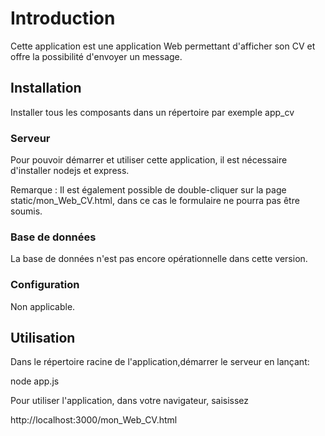 # Introduction 
Cette application est une application Web permettant d'afficher son CV
et offre la possibilité d'envoyer un message.


## Installation

Installer tous les composants dans un répertoire par exemple app_cv  

### Serveur
Pour pouvoir démarrer et utiliser cette application, il est nécessaire d'installer nodejs et express.

Remarque : 
Il est également possible de double-cliquer sur la page static/mon_Web_CV.html, dans ce cas le formulaire 
ne pourra pas être soumis.


### Base de données

La base de données n'est pas encore opérationnelle dans cette version. 

### Configuration

Non applicable.

## Utilisation

Dans le répertoire racine de l'application,démarrer le serveur en lançant:

node app.js

Pour utiliser l'application, dans votre navigateur, saisissez

http://localhost:3000/mon_Web_CV.html


